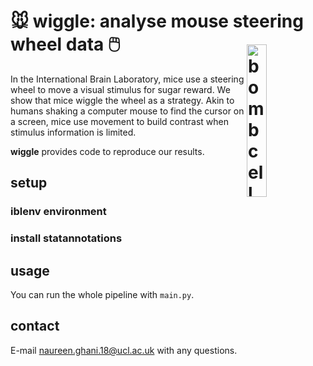 # 🐭 wiggle: analyse mouse steering wheel data 🖱️ <img src="https://images.rawpixel.com/image_800/cHJpdmF0ZS9sci9pbWFnZXMvd2Vic2l0ZS8yMDIyLTA4L2pvYjk1Mi0wNTcteC5qcGc.jpg" width="25%" title="bombcell" alt="bombcell" align="right" vspace = "20">

In the International Brain Laboratory, mice use a steering wheel to move a visual stimulus for sugar reward. We show that mice wiggle the wheel as a strategy. Akin to humans shaking a computer mouse to find the cursor on a screen, mice use movement to build contrast when stimulus information is limited. 

**wiggle** provides code to reproduce our results. 

## setup
### iblenv environment
### install statannotations

## usage
You can run the whole pipeline with <code>main.py</code>.

## contact
E-mail <naureen.ghani.18@ucl.ac.uk> with any questions.

